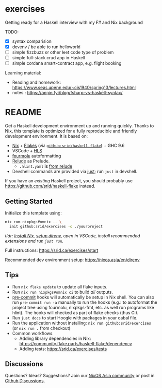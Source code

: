 # exercises

Getting ready for a Haskell interview with my F# and Nix background 

TODO: 
- [x] syntax comparision 
- [x] devenv / be able to run helloworld
- [ ] simple fizzbuzz or other leet code type of problem 
- [ ] simple full-stack crud app in Haskell 
- [ ] simple cordana smart-contract app, e.g. flight booking

Learning material: 
- Reading and homework: https://www.seas.upenn.edu/~cis1940/spring13/lectures.html
- notes : https://anpin.fyi/blog/fsharp-vs-haskell-syntax/


# README
Get a Haskell development environment up and running quickly. Thanks to Nix, this template is optimized for a fully reproducible and friendly development environment. It is based on:

- [Nix](https://srid.ca/haskell-nix) + [Flakes](https://serokell.io/blog/practical-nix-flakes) (via [`github:srid/haskell-flake`](https://github.com/srid/haskell-flake)) + GHC 9.6
- VSCode + [HLS](https://github.com/haskell/haskell-language-server)
- [fourmolu](https://github.com/fourmolu/fourmolu) autoformatting
- [Relude](https://github.com/kowainik/relude) as Prelude.
  - `.hlint.yaml` is [from relude](https://github.com/kowainik/relude/blob/main/.hlint.yaml)
- Devshell commands are provided via [just](https://just.systems/); run `just` in devshell.

If you have an *existing* Haskell project, you should probably use https://github.com/srid/haskell-flake instead.

## Getting Started

Initialize this template using:

```sh
nix run nixpkgs#omnix -- \
  init github:srid/exercises -o ./yourproject
```

*tldr: [Install Nix](https://nixos.asia/en/install), [setup direnv](https://nixos.asia/en/direnv), open in VSCode, install recommended extensions and run `just run`.*

Full instructions: https://srid.ca/exercises/start

Recommended dev environment setup: https://nixos.asia/en/direnv

## Tips

- Run `nix flake update` to update all flake inputs.
- Run `nix run nixpkgs#omnix ci` to build _all_ outputs.
- [pre-commit] hooks will automatically be setup in Nix shell. You can also run `pre-commit run -a` manually to run the hooks (e.g.: to autoformat the project tree using fourmolu, nixpkgs-fmt, etc. as well run programs like hlint). The hooks will checked as part of flake checks (thus CI).
- Run `just docs` to start Hoogle with packages in your cabal file.
- Run the application without installing: `nix run github:srid/exercises` (or `nix run .` from checkout)
- Common workflows
  - Adding library dependencies in Nix: https://community.flake.parts/haskell-flake/dependency
  - Adding tests: https://srid.ca/exercises/tests

## Discussions

Questions? Ideas? Suggestions? Join our [NixOS Asia community](https://nixos.asia/en/#community) or post in [Github Discussions](https://github.com/srid/exercises/discussions).

[pre-commit]: https://github.com/cachix/git-hooks.nix
